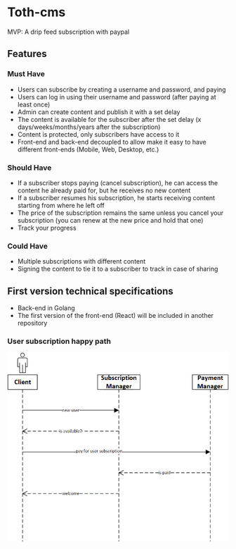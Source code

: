 # Toth-cms
MVP: A drip feed subscription with paypal

## Features
### Must Have
- Users can subscribe by creating a username and password, and paying
- Users can log in using their username and password (after paying at least once)
- Admin can create content and publish it with a set delay
- The content is available for the subscriber after the set delay (x days/weeks/months/years after the subscription)
- Content is protected, only subscribers have access to it
- Front-end and back-end decoupled to allow make it easy to have different front-ends (Mobile, Web, Desktop, etc.)

### Should Have
- If a subscriber stops paying (cancel subscription), he can access the content he already paid for, but he receives no new content
- If a subscriber resumes his subscription, he starts receiving content starting from where he left off
- The price of the subscription remains the same unless you cancel your subscription (you can renew at the new price and hold that one)
- Track your progress

### Could Have
- Multiple subscriptions with different content
- Signing the content to tie it to a subscriber to track in case of sharing

## First version technical specifications
- Back-end in Golang
- The first version of the front-end (React) will be included in another repository

### User subscription happy path
![diagram](./readme-assets/payment-happy-path.png)